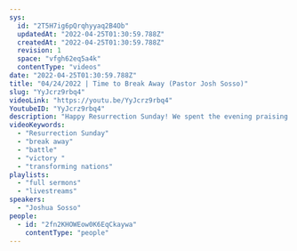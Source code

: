 ```yaml
---
sys:
  id: "2T5H7ig6pQrqhyyaq2B4Ob"
  updatedAt: "2022-04-25T01:30:59.788Z"
  createdAt: "2022-04-25T01:30:59.788Z"
  revision: 1
  space: "vfgh62eq5a4k"
  contentType: "videos"
date: "2022-04-25T01:30:59.788Z"
title: "04/24/2022 | Time to Break Away (Pastor Josh Sosso)"
slug: "YyJcrz9rbq4"
videoLink: "https://youtu.be/YyJcrz9rbq4"
YoutubeID: "YyJcrz9rbq4"
description: "Happy Resurrection Sunday! We spent the evening praising God for everything he's done and doing in our lives. Pastor Josh echoed what was shared this morning; it's time to break away! God said the battle is ours, all we have to do is go collect the plunder. Believe that in ever area of your life and say \"I'm going to break away\". This sermon was delivered at Freedom Fellowship Church International in San Antonio, TX."
videoKeywords:
  - "Resurrection Sunday"
  - "break away"
  - "battle"
  - "victory "
  - "transforming nations"
playlists:
  - "full sermons"
  - "livestreams"
speakers:
  - "Joshua Sosso"
people:
  - id: "2fn2KHOWEow0K6EqCkaywa"
    contentType: "people"
---
```

